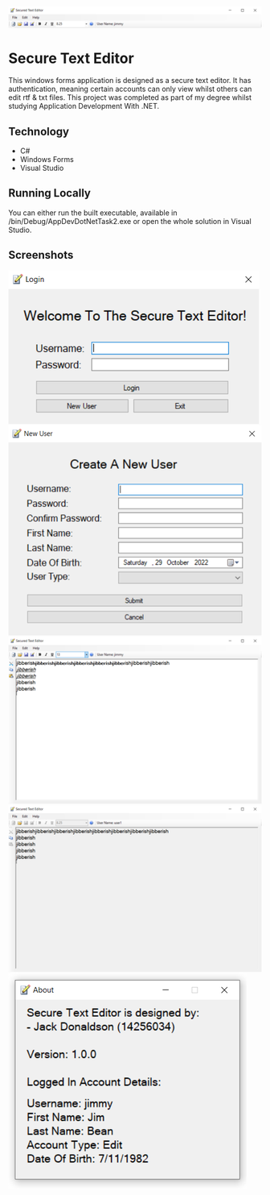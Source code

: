![Alt text](screenshots/heading.PNG?raw=true 'Classta')

# Secure Text Editor

This windows forms application is designed as a secure text editor. It has authentication, meaning certain accounts can only view whilst others can edit rtf & txt files. This project was completed as part of my degree whilst studying Application Development With .NET.

## Technology

- C#
- Windows Forms
- Visual Studio

## Running Locally

You can either run the built executable, available in /bin/Debug/AppDevDotNetTask2.exe or open the whole solution in Visual Studio.

## Screenshots

![Alt text](screenshots/login.PNG?raw=true 'Login Screen')
![Alt text](screenshots/register.PNG?raw=true 'New User Screen')
![Alt text](screenshots/write.PNG?raw=true 'Edit Text Editor Screen')
![Alt text](screenshots/readOnly.PNG?raw=true 'Read Only Text Editor Screen')
![Alt text](screenshots/details.PNG?raw=true 'About/Account Details Screen')
